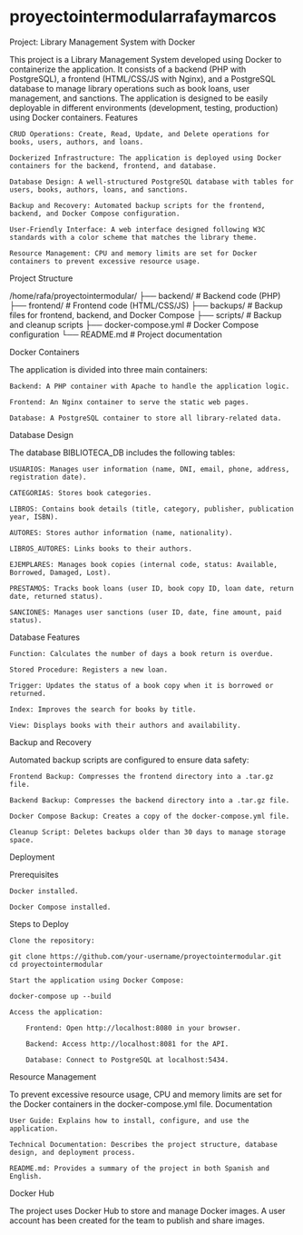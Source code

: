# proyectointermodularrafaymarcos

Project: Library Management System with Docker

This project is a Library Management System developed using Docker to containerize the application. It consists of a backend (PHP with PostgreSQL), a frontend (HTML/CSS/JS with Nginx), and a PostgreSQL database to manage library operations such as book loans, user management, and sanctions. The application is designed to be easily deployable in different environments (development, testing, production) using Docker containers.
Features

    CRUD Operations: Create, Read, Update, and Delete operations for books, users, authors, and loans.

    Dockerized Infrastructure: The application is deployed using Docker containers for the backend, frontend, and database.

    Database Design: A well-structured PostgreSQL database with tables for users, books, authors, loans, and sanctions.

    Backup and Recovery: Automated backup scripts for the frontend, backend, and Docker Compose configuration.

    User-Friendly Interface: A web interface designed following W3C standards with a color scheme that matches the library theme.

    Resource Management: CPU and memory limits are set for Docker containers to prevent excessive resource usage.

Project Structure

/home/rafa/proyectointermodular/
├── backend/                  # Backend code (PHP)
├── frontend/                 # Frontend code (HTML/CSS/JS)
├── backups/                  # Backup files for frontend, backend, and Docker Compose
├── scripts/                  # Backup and cleanup scripts
├── docker-compose.yml        # Docker Compose configuration
└── README.md                 # Project documentation

Docker Containers

The application is divided into three main containers:

    Backend: A PHP container with Apache to handle the application logic.

    Frontend: An Nginx container to serve the static web pages.

    Database: A PostgreSQL container to store all library-related data.

Database Design

The database BIBLIOTECA_DB includes the following tables:

    USUARIOS: Manages user information (name, DNI, email, phone, address, registration date).

    CATEGORIAS: Stores book categories.

    LIBROS: Contains book details (title, category, publisher, publication year, ISBN).

    AUTORES: Stores author information (name, nationality).

    LIBROS_AUTORES: Links books to their authors.

    EJEMPLARES: Manages book copies (internal code, status: Available, Borrowed, Damaged, Lost).

    PRESTAMOS: Tracks book loans (user ID, book copy ID, loan date, return date, returned status).

    SANCIONES: Manages user sanctions (user ID, date, fine amount, paid status).

Database Features

    Function: Calculates the number of days a book return is overdue.

    Stored Procedure: Registers a new loan.

    Trigger: Updates the status of a book copy when it is borrowed or returned.

    Index: Improves the search for books by title.

    View: Displays books with their authors and availability.

Backup and Recovery

Automated backup scripts are configured to ensure data safety:

    Frontend Backup: Compresses the frontend directory into a .tar.gz file.

    Backend Backup: Compresses the backend directory into a .tar.gz file.

    Docker Compose Backup: Creates a copy of the docker-compose.yml file.

    Cleanup Script: Deletes backups older than 30 days to manage storage space.

Deployment

Prerequisites

    Docker installed.

    Docker Compose installed.

Steps to Deploy

    Clone the repository:

    git clone https://github.com/your-username/proyectointermodular.git
    cd proyectointermodular

    Start the application using Docker Compose:

    docker-compose up --build

    Access the application:

        Frontend: Open http://localhost:8080 in your browser.

        Backend: Access http://localhost:8081 for the API.

        Database: Connect to PostgreSQL at localhost:5434.

Resource Management

To prevent excessive resource usage, CPU and memory limits are set for the Docker containers in the docker-compose.yml file.
Documentation

    User Guide: Explains how to install, configure, and use the application.

    Technical Documentation: Describes the project structure, database design, and deployment process.

    README.md: Provides a summary of the project in both Spanish and English.

Docker Hub

The project uses Docker Hub to store and manage Docker images. A user account has been created for the team to publish and share images.
